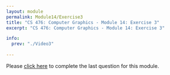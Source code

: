 ```yaml
---
layout: module
permalink: Module14/Exercise3
title: "CS 476: Computer Graphics - Module 14: Exercise 3"
excerpt: "CS 476: Computer Graphics - Module 14: Exercise 3"

info:
  prev: "./Video3"
  
---
```


Please <a href = "https://ursinus.instructure.com/courses/10834/quizzes/11433/take" target="_blank">click here</a> to complete the last question for this module.
